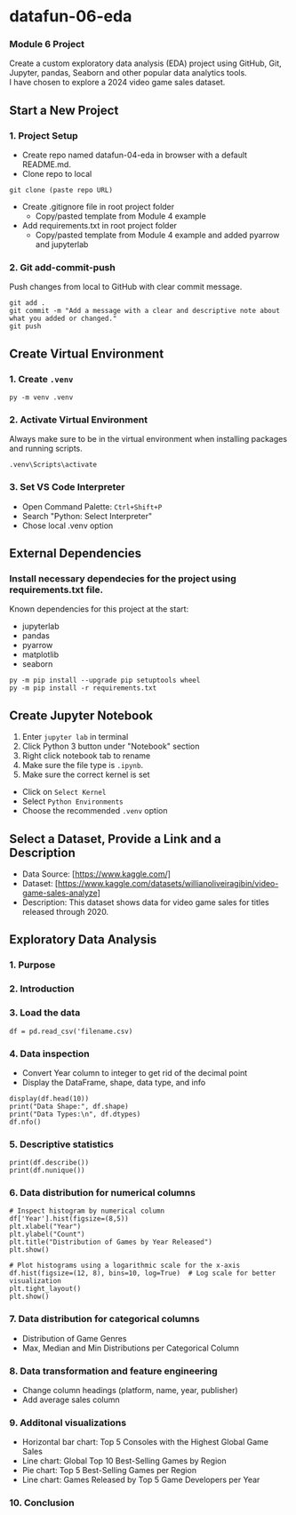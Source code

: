 # datafun-06-eda
### Module 6 Project  
Create a custom exploratory data analysis (EDA) project using GitHub, Git, Jupyter, pandas, Seaborn and other popular data analytics tools.  
I have chosen to explore a 2024 video game sales dataset.

## Start a New Project
### 1. Project Setup  
- Create repo named datafun-04-eda in browser with a default README.md.  
- Clone repo to local  
```
git clone (paste repo URL)
```
- Create .gitignore file in root project folder  
    * Copy/pasted template from Module 4 example  
- Add requirements.txt in root project folder  
    * Copy/pasted template from Module 4 example and added pyarrow and jupyterlab  

### 2. Git add-commit-push  
Push changes from local to GitHub with clear commit message.  
```
git add .
git commit -m "Add a message with a clear and descriptive note about what you added or changed."
git push
```

## Create Virtual Environment  
### 1. Create `.venv`
```
py -m venv .venv
```
### 2. Activate Virtual Environment  
Always make sure to be in the virtual environment when installing packages and running scripts.  
```
.venv\Scripts\activate
```
### 3. Set VS Code Interpreter
* Open Command Palette: `Ctrl+Shift+P`
* Search "Python: Select Interpreter"
* Chose local .venv option  

## External Dependencies 
### Install necessary dependecies for the project using requirements.txt file.  

Known dependencies for this project at the start:  
* jupyterlab
* pandas
* pyarrow
* matplotlib
* seaborn
```
py -m pip install --upgrade pip setuptools wheel
py -m pip install -r requirements.txt
```

## Create Jupyter Notebook  
1. Enter `jupyter lab` in terminal
2. Click Python 3 button under "Notebook" section
3. Right click notebook tab to rename
4. Make sure the file type is `.ipynb`.
5. Make sure the correct kernel is set
* Click on `Select Kernel`
* Select `Python Environments`
* Choose the recommended `.venv` option

## Select a Dataset, Provide a Link and a Description
* Data Source: [https://www.kaggle.com/]  
* Dataset: [https://www.kaggle.com/datasets/willianoliveiragibin/video-game-sales-analyze]  
* Description: This dataset shows data for video game sales for titles released through 2020.  

## Exploratory Data Analysis
### 1. Purpose
### 2. Introduction
### 3. Load the data
```
df = pd.read_csv('filename.csv)
```
### 4. Data inspection
* Convert Year column to integer to get rid of the decimal point
* Display the DataFrame, shape, data type, and info
```
display(df.head(10))
print("Data Shape:", df.shape)
print("Data Types:\n", df.dtypes)
df.nfo()
```
### 5. Descriptive statistics
```
print(df.describe())
print(df.nunique())
```
### 6. Data distribution for numerical columns
```
# Inspect histogram by numerical column
df['Year'].hist(figsize=(8,5))
plt.xlabel("Year")
plt.ylabel("Count")
plt.title("Distribution of Games by Year Released")
plt.show()

# Plot histograms using a logarithmic scale for the x-axis
df.hist(figsize=(12, 8), bins=10, log=True)  # Log scale for better visualization
plt.tight_layout()
plt.show()
```
### 7. Data distribution for categorical columns
* Distribution of Game Genres
* Max, Median and Min Distributions per Categorical Column
### 8. Data transformation and feature engineering
* Change column headings (platform, name, year, publisher)
* Add average sales column
### 9. Additonal visualizations
* Horizontal bar chart: Top 5 Consoles with the Highest Global Game Sales
* Line chart: Global Top 10 Best-Selling Games by Region
* Pie chart: Top 5 Best-Selling Games per Region
* Line chart: Games Released by Top 5 Game Developers per Year
### 10. Conclusion